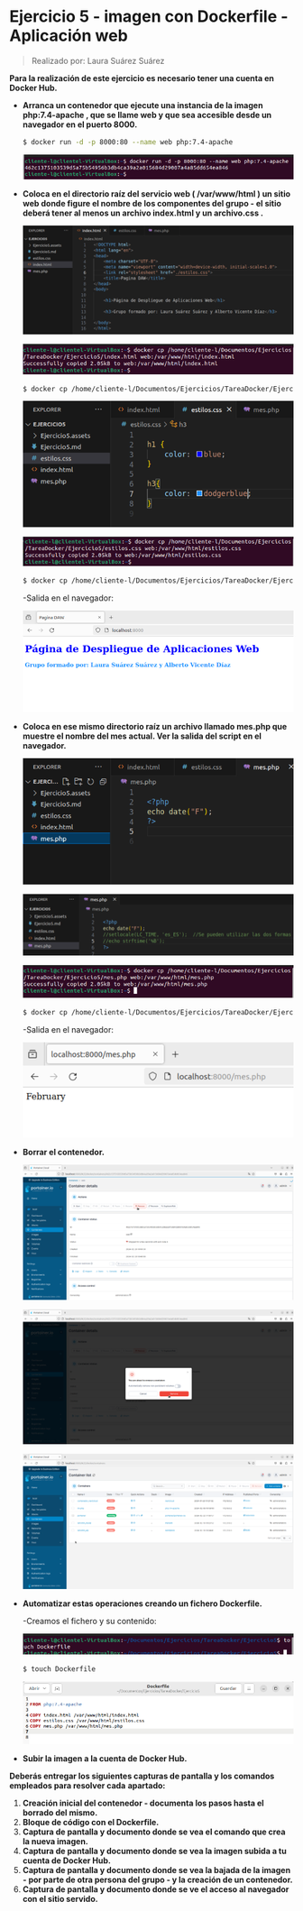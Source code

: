 # Ejercicio 5 - imagen con Dockerfile - Aplicación web



> Realizado por: Laura Suárez Suárez



**Para la realización de este ejercicio es necesario tener una cuenta en Docker Hub.**

- **Arranca un contenedor que ejecute una instancia de la imagen php:7.4-apache , que se llame web y que sea accesible desde un navegador en el puerto 8000.**

  ```bash
  $ docker run -d -p 8000:80 --name web php:7.4-apache
  ```

  ![image-20240226100052412](./Ejercicio5.assets/image-20240226100052412.png)

- **Coloca en el directorio raíz del servicio web ( /var/www/html ) un sitio web donde figure el nombre de los componentes del grupo - el sitio deberá tener al menos un archivo index.html y un archivo.css .**

  ![image-20240228125658118](./Ejercicio5.assets/image-20240228125658118.png)

  ![image-20240228111404768](./Ejercicio5.assets/image-20240228111404768.png)

  ```bash
  $ docker cp /home/cliente-l/Documentos/Ejercicios/TareaDocker/Ejercicio5/index.html web:/var/www/html/index.html
  ```

  ![image-20240228125743238](./Ejercicio5.assets/image-20240228125743238.png)

  ![image-20240228123413970](./Ejercicio5.assets/image-20240228123413970.png)

  ```bash
  $ docker cp /home/cliente-l/Documentos/Ejercicios/TareaDocker/Ejercicio5/estilos.css web:/var/www/html/estilos.css
  ```

  -Salida en el navegador:

  ![image-20240228130019055](./Ejercicio5.assets/image-20240228130019055.png)

- **Coloca en ese mismo directorio raíz un archivo llamado mes.php que muestre el nombre del mes actual. Ver la salida del script en el navegador.**

  ![image-20240228125808169](./Ejercicio5.assets/image-20240228125808169.png)

  ![image-20240228183836843](./Ejercicio5.assets/image-20240228183836843.png)

  ![image-20240228183233339](./Ejercicio5.assets/image-20240228183233339.png)

  ```bash
  $ docker cp /home/cliente-l/Documentos/Ejercicios/TareaDocker/Ejercicio5/mes.php web:/var/www/html/mes.php
  ```

  -Salida en el navegador:

  ![image-20240228130050052](./Ejercicio5.assets/image-20240228130050052.png)

- **Borrar el contenedor.**

  ![image-20240228184042482](./Ejercicio5.assets/image-20240228184042482.png)

  ![image-20240228184107128](./Ejercicio5.assets/image-20240228184107128.png)

  ![image-20240228184128861](./Ejercicio5.assets/image-20240228184128861.png)

- **Automatizar estas operaciones creando un fichero Dockerfile.**

  -Creamos el fichero y su contenido:

  ![image-20240228191338894](./Ejercicio5.assets/image-20240228191338894.png)

  ```bash
  $ touch Dockerfile
  ```

  ![image-20240228191614903](./Ejercicio5.assets/image-20240228191614903.png)

- **Subir la imagen a la cuenta de Docker Hub.**

**Deberás entregar los siguientes capturas de pantalla y los comandos empleados para resolver cada**
**apartado:**

1. **Creación inicial del contenedor - documenta los pasos hasta el borrado del mismo.**
2. **Bloque de código con el Dockerfile.**
3. **Captura de pantalla y documento donde se vea el comando que crea la nueva imagen.**
4. **Captura de pantalla y documento donde se vea la imagen subida a tu cuenta de Docker Hub.**
5. **Captura de pantalla y documento donde se vea la bajada de la imagen - por parte de otra persona del grupo - y la creación de un contenedor.**
6. **Captura de pantalla y documento donde se ve el acceso al navegador con el sitio servido.**
